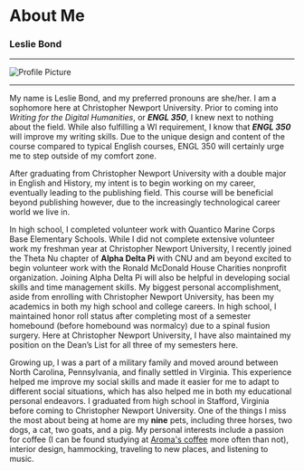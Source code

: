 # About Me
### Leslie Bond

***
![Profile Picture](https://github.com/lesliebond/LeslieBond/blob/main/images/IMG_4424.JPG)
***
My name is Leslie Bond, and my preferred pronouns are she/her. I am a sophomore here at Christopher Newport University. Prior to coming into *Writing for the Digital Humanities*, or **_ENGL 350_**, I knew next to nothing about the field. While also fulfilling a WI requirement, I know that _**ENGL 350**_ will improve my writing skills. Due to the unique design and content of the course compared to typical English courses, ENGL 350 will certainly urge me to step outside of my comfort zone. 

After graduating from Christopher Newport University with a double major in English and History, my intent is to begin working on my career, eventually leading to the publishing field. This course will be beneficial beyond publishing however, due to the increasingly technological career world we live in.

In high school, I completed volunteer work with Quantico Marine Corps Base Elementary Schools. While I did not complete extensive volunteer work my freshman year at Christopher Newport University, I recently joined the Theta Nu chapter of __Alpha Delta Pi__ with CNU and am beyond excited to begin volunteer work with the Ronald McDonald House Charities nonprofit organization. Joining Alpha Delta Pi will also be helpful in developing social skills and time management skills. My biggest personal accomplishment, aside from enrolling with Christopher Newport University, has been my academics in both my high school and college careers. In high school, I maintained honor roll status after completing most of a semester homebound (before homebound was normalcy) due to a spinal fusion surgery. Here at Christopher Newport University, I have also maintained my position on the Dean’s List for all three of my semesters here.

Growing up, I was a part of a military family and moved around between North Carolina, Pennsylvania, and finally settled in Virginia. This experience helped me improve my social skills and made it easier for me to adapt to different social situations, which has also helped me in both my educational personal endeavors. I graduated from high school in Stafford, Virginia before coming to Christopher Newport University. One of the things I miss the most about being at home are my **nine** pets, including three horses, two dogs, a cat, two goats, and a pig. My personal interests include a passion for coffee (I can be found studying at [Aroma's coffee](https://www.aromasworld.com/newportnewsloc) more often than not), interior design, hammocking, traveling to new places, and listening to music. 


